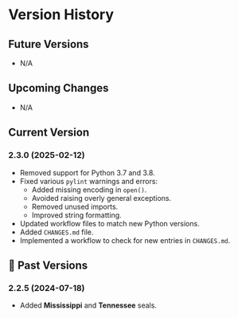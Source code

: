 # Version History

## Future Versions
- N/A

## Upcoming Changes
- N/A

## Current Version

### 2.3.0 (2025-02-12)
- Removed support for Python 3.7 and 3.8.
- Fixed various `pylint` warnings and errors:
  - Added missing encoding in `open()`.
  - Avoided raising overly general exceptions.
  - Removed unused imports.
  - Improved string formatting.
- Updated workflow files to match new Python versions.
- Added `CHANGES.md` file.
- Implemented a workflow to check for new entries in `CHANGES.md`.

## 📜 Past Versions  

### 2.2.5 (2024-07-18)  
- Added **Mississippi** and **Tennessee** seals.  

